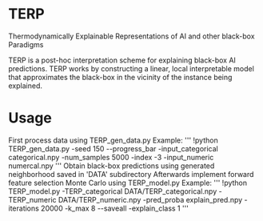 # TERP
Thermodynamically Explainable Representations of AI and other black-box Paradigms


TERP is a post-hoc interpretation scheme for explaining black-box AI predictions. TERP works by constructing a linear, local interpretable model that approximates the black-box in the vicinity of the instance being explained.

# Usage
First process data using TERP_gen_data.py
Example:
'''
!python TERP_gen_data.py -seed 150 --progress_bar -input_categorical categorical.npy -num_samples 5000 -index -3 -input_numeric numercal.npy
'''
Obtain black-box predictions using generated neighborhood saved in 'DATA' subdirectory
Afterwards implement forward feature selection Monte Carlo using TERP_model.py
Example:
'''
!python TERP_model.py -TERP_categorical DATA/TERP_categorical.npy -TERP_numeric DATA/TERP_numeric.npy -pred_proba explain_pred.npy -iterations 20000 -k_max 8 --saveall -explain_class 1
'''
